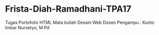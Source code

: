 # Frista-Diah-Ramadhani-TPA17
Tugas Portofolio HTML Mata kuliah Desain Web Dosen Pengampu : Kunto Imbar Nursetyo, M.Pd
